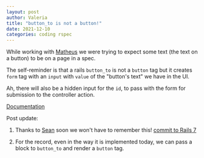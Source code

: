 ```yaml
---
layout: post
author: Valeria
title: "button_to is not a button!"
date: 2021-12-10
categories: coding rspec
---
```

While working with [Matheus](https://github.com/MatheusRich) we were trying to
expect some text (the text on a button) to be on a page in a spec.

The self-reminder is that a rails `button_to` is not a `button` tag but it creates
`form` tag with an `input` with `value` of the "button's text" we have in the UI.

Ah, there will also
be a hidden input for the `id`, to pass with the form for submission to the
controller action.

[Documentation](https://apidock.com/rails/ActionView/Helpers/UrlHelper/button_to)

Post update:
1) Thanks to [Sean](https://github.com/seanpdoyle) soon we won't have to remember this!
[commit to Rails
7](https://github.com/rails/rails/commit/9af9458396d02ead8aa9d2f3ff39c7857cfe5eb1#diff-68404eacab886d3ef2d43242eb40e7e66d4ff6135433ecc8a821faffc6104586)

2) For the record, even in the way it is implemented today, we can pass a block to `button_to`
and render a `button` tag.
